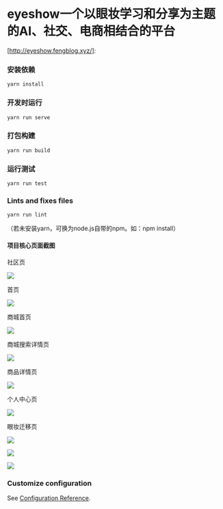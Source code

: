 # eyeshow一个以眼妆学习和分享为主题的AI、社交、电商相结合的平台

[http://eyeshow.fengblog.xyz/]: 



### 安装依赖

```
yarn install
```

### 开发时运行

```
yarn run serve
```

### 打包构建
```
yarn run build
```

### 运行测试
```
yarn run test
```

### Lints and fixes files
```
yarn run lint
```

（若未安装yarn，可换为node.js自带的npm。如：npm install）



#### 项目核心页面截图

社区页

![](http://cdn.fengblog.xyz/1.png)

首页

![](http://cdn.fengblog.xyz/2.png)

商城首页

![](http://cdn.fengblog.xyz/3.png)

商城搜索详情页

![](http://cdn.fengblog.xyz/4.png)

商品详情页



![](http://cdn.fengblog.xyz/5.png)

个人中心页

![](http://cdn.fengblog.xyz/6.png)

眼妆迁移页

![](http://cdn.fengblog.xyz/7.png)

![](http://cdn.fengblog.xyz/8.png)

![](http://cdn.fengblog.xyz/9.png)

### Customize configuration

See [Configuration Reference](https://cli.vuejs.org/config/).
